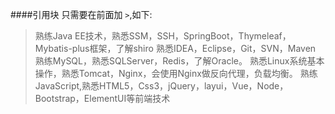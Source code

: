 ####引用块
只需要在前面加 `>`,如下:
>熟练Java EE技术，熟悉SSM，SSH，SpringBoot，Thymeleaf，Mybatis-plus框架，了解shiro
熟悉IDEA，Eclipse，Git，SVN，Maven
熟练MySQL，熟悉SQLServer，Redis，了解Oracle。
熟悉Linux系统基本操作，熟悉Tomcat，Nginx，会使用Nginx做反向代理，负载均衡。
熟练JavaScript,熟悉HTML5，Css3，jQuery，layui，Vue，Node，Bootstrap，ElementUI等前端技术
